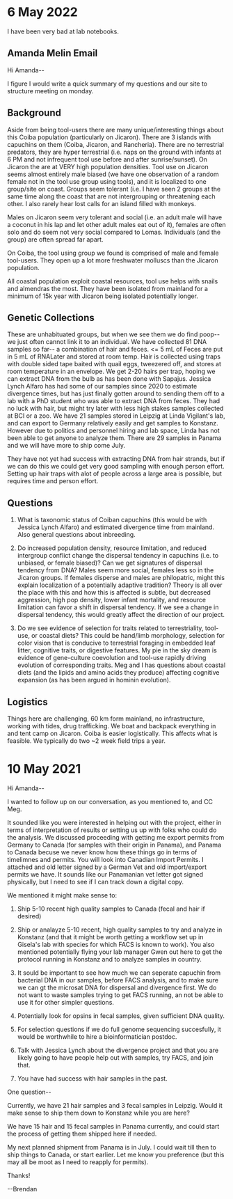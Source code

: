 # 6 May 2022
I have been very bad at lab notebooks. 

## Amanda Melin Email

Hi Amanda--

I figure I would write a quick summary of my questions and our site to structure meeting on monday.

## Background
Aside from being tool-users there are many unique/interesting things about this Coiba population (particularly on Jicaron). There are 3 islands with capuchins on them (Coiba, Jicaron, and Rancheria). There are no terrestrial predators, they are hyper terrestrial (i.e. naps on the ground with infants at 6 PM and not infrequent tool use before and after sunrise/sunset). On Jicaron the are at VERY high population densities. Tool use on Jicaron seems almost entirely male biased (we have one observation of a random female not in the tool use group using tools), and it is localized to one group/site on coast. Groups seem tolerant (i.e. I have seen 2 groups at the same time along the coast that are not intergrouping or threatening each other. I also rarely hear lost calls for an island filled with monkeys.

Males on Jicaron seem very tolerant and social (i.e. an adult male will have a coconut in his lap and let other adult males eat out of it), females are often solo and do seem not very social compared to Lomas. Individuals (and the group) are often spread far apart.

On Coiba, the tool using group we found is comprised of male and female tool-users. They open up a lot more freshwater molluscs than the Jicaron population. 

All coastal population exploit coastal resources, tool use helps with snails and almendras the most. They have been isolated from mainland for a minimum of 15k year with Jicaron being isolated potentially longer.

## Genetic Collections
These are unhabituated groups, but when we see them we do find poop-- we just often cannot link it to an individual. We have collected 81 DNA samples so far-- a combination of hair and feces. <= 5 mL of Feces are put in 5 mL of RNALater and stored at room temp. Hair is collected using traps with double sided tape baited with quail eggs, tweezered off, and stores at room temperature in an envelope. We get 2-20 hairs per trap, hoping we can extract DNA from the bulb as has been done with Sapajus. Jessica Lynch Alfaro has had some of our samples since 2020 to estimate divergence times, but has just finally gotten around to sending them off to a lab with a PhD student who was able to extract DNA from feces. They had no luck with hair, but might try later with less high stakes samples collected at BCI or a zoo. We have 21 samples stored in Leipzig at Linda Vigilant's lab, and can export to Germany relatively easily and get samples to Konstanz. However due to politics and personnel hiring and lab space, Linda has not been able to get anyone to analyze them. There are 29 samples in Panama and we will have more to ship come July.

They have not yet had success with extracting DNA from hair strands, but if we can do this we could get very good sampling with enough person effort. Setting up hair traps with alot of people across a large area is possible, but requires time and person effort.

## Questions
1. What is taxonomic status of Coiban capuchins (this would be with Jessica Lynch Alfaro) and estimated divergence time from mainland. Also general questions about inbreeding.

2. Do increased population density, resource limitation, and reduced intergroup conflict change the dispersal tendency in capuchins (i.e. to unbiased, or female biased)? Can we get signatures of dispersal tendency from DNA? Males seem more social, females less so in the Jicaron groups. If females disperse and males are philopatric, might this explain localization of a potentially adaptive tradition? Theory is all over the place with this and how this is affected is subtle, but decreased aggression, high pop density, lower infant mortality, and resource limitation can favor a shift in dispersal tendency. If we see a change in dispersal tendency, this would greatly affect the direction of our project.

3. Do we see evidence of selection for traits related to terrestriality, tool-use, or coastal diets? This could be hand/limb morphology, selection for color vision that is conducive to terrestrial foraging in embedded leaf litter, cognitive traits, or digestive features. My pie in the sky dream is evidence of gene-culture coevolution and tool-use rapidly driving evolution of corresponding traits. Meg and I has questions about coastal diets (and the lipids and amino acids they produce) affecting cognitive expansion (as has been argued in hominin evolution).

## Logistics
Things here are challenging, 60 km form mainland, no infrastructure, working with tides, drug trafficking. We boat and backpack everything in and tent camp on Jicaron. Coiba is easier logistically. This affects what is feasible. We typically do two ~2 week field trips a year.


# 10 May 2021
Hi Amanda--

I wanted to follow up on our conversation, as you mentioned to, and CC Meg.

It sounded like you were interested in helping out with the project, either in terms of interpretation of results or setting us up with folks who could do the analysis. We discussed proceeding with getting me export permits from Germany to Canada (for samples with their origin in Panama), and Panama to Canada becuse we never know how these things go in terms of timelimnes and permits. You will look into Canadian Import Permits. I attached and old letter signed by a German Vet and old import/export permits we have. It sounds like our Panamanian vet letter got signed physically, but I need to see if I can track down a digital copy.

We mentioned it might make sense to:

1. Ship 5-10 recent high quality samples to Canada (fecal and hair if desired)
2. Ship or analayze 5-10 recent, high quality samples to try and analyze in Konstanz (and that it might be worth getting a workflow set up in Gisela's lab with species for which FACS is known to work). You also mentioned potentially flying your lab manager Gwen out here to get the protocol running in Konstanz and to analyze samples in country.

3. It sould be important to see how much we can seperate capuchin from bacterial DNA in our samples, before FACS analysis, and to make sure we can gt the microsat DNA for dispersal and divergence first. We do not want to waste samples trying to get FACS running, an not be able to use it for other simpler questions.
4. Potentially look for opsins in fecal samples, given sufficient DNA quality.
5. For selection questions if we do full genome sequencing succesfully, it would be worthwhile to hire a bioinformatician postdoc.
6. Talk with Jessica Lynch about the divergence project and that you are likely going to have people help out with samples, try FACS, and join that.
7. You have had success with hair samples in the past.

One question--

Currently, we have 21 hair samples and 3 fecal samples in Leipzig. Would it make sense to ship them down to Konstanz while you are here? 

We have 15 hair and 15 fecal samples in Panama currently, and could start the process of getting them shipped here if needed. 

My next planned shipment from Panama is in July. I could wait till then to ship things to Canada, or start earlier. Let me know you preference (but this may all be moot as I need to reapply for permits).

Thanks!

--Brendan

